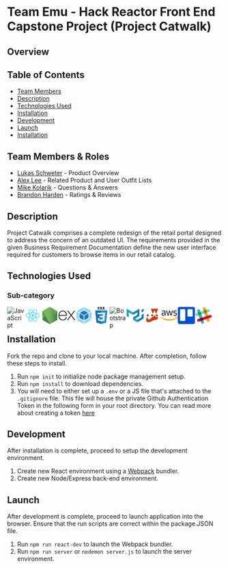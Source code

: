 # Team Emu - Hack Reactor Front End Capstone Project (Project Catwalk)

## Overview

## Table of Contents
- [Team Members](#team-members)
- [Description](#description)
- [Technologies Used](#tools)
- [Installation](#installation)
- [Development](#development)
- [Launch](#launch)
- [Installation](#installation)

## Team Members & Roles
- [Lukas Schweter](https://github.com/lukas-schweter) - Product Overview
- [Alex Lee](https://github.com/acerslee) - Related Product and User Outfit Lists
- [Mike Kolarik](https://github.com/koalarick) - Questions & Answers
- [Brandon Harden](https://github.com/bmh0013) - Ratings & Reviews

## Description
Project Catwalk comprises a complete redesign of the retail portal designed to address the concern of an outdated UI. The requirements provided in the given Business Requirement Documentation define the new user interface required for customers to browse items in our retail catalog.

## Technologies Used

### Sub-category
<img align="left" alt="JavaScript" width="40px" src="https://raw.githubusercontent.com/jmnote/z-icons/master/svg/javascript.svg" />
<img align="left" alt="React" width="40px" src="https://raw.githubusercontent.com/github/explore/80688e429a7d4ef2fca1e82350fe8e3517d3494d/topics/react/react.png" />
<img align="left" alt="Node JS" width="40px" src="https://raw.githubusercontent.com/github/explore/80688e429a7d4ef2fca1e82350fe8e3517d3494d/topics/nodejs/nodejs.png" />
<img align="left" alt="Express" width="40px" src="https://github.com/devicons/devicon/blob/master/icons/express/express-original.svg" />
<img align="left" alt="Webpack" width="40px" src="https://raw.githubusercontent.com/devicons/devicon/master/icons/webpack/webpack-original.svg" />
<img align="left" alt="CSS3" width="40px" src="https://raw.githubusercontent.com/github/explore/80688e429a7d4ef2fca1e82350fe8e3517d3494d/topics/css/css.png" />
<img align="left" alt="Bootstrap" width="40px" src="https://raw.githubusercontent.com/jmnote/z-icons/master/svg/bootstrap.svg" />
<img align="left" alt="Material UI" width="40px" src="https://raw.githubusercontent.com/devicons/devicon/master/icons/materialui/materialui-original.svg" />
<img align="left" alt="Jest" width="40px" src="https://raw.githubusercontent.com/vscode-icons/vscode-icons/master/icons/file_type_jest.svg?sanitize=true" />
<img align="left" alt="AWS" width="40px" src="https://raw.githubusercontent.com/devicons/devicon/master/icons/amazonwebservices/amazonwebservices-original.svg" />
<img align="left" alt="Trello" width="40px" src="https://raw.githubusercontent.com/devicons/devicon/master/icons/trello/trello-plain.svg" />
<img align="left" alt="Slack" width="40px" src="https://github.com/devicons/devicon/blob/master/icons/slack/slack-original.svg" />
<br />
<br />

## Installation
Fork the repo and clone to your local machine. After completion, follow these steps to install.

1. Run `npm init` to initialize node package management setup.
2. Run `npm install` to download dependencies.
3. You will need to either set up a `.env` or a JS file that's attached to the `.gitignore` file. This file will house the private Github Authentication Token in the following form in your root directory. You can read more about creating a token [here](https://docs.github.com/en/github/authenticating-to-github/creating-a-personal-access-token)

## Development
After installation is complete, proceed to setup the development environment.
1. Create new React environment using a [Webpack](https://webpack.js.org) bundler.
2. Create new Node/Express back-end environment.

## Launch
After development is complete, proceed to launch application into the browser. Ensure that the run scripts are correct within the package.JSON file.
1. Run `npm run react-dev` to launch the Webpack bundler.
2. Run `npm run server` or `nodemon server.js` to launch the server environment.
